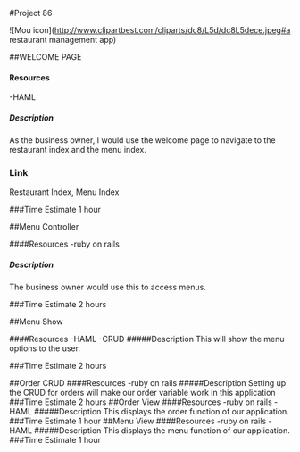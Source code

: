 #Project 86

![Mou icon](http://www.clipartbest.com/cliparts/dc8/L5d/dc8L5dece.jpeg#a restaurant management app)

##WELCOME PAGE

#### Resources

-HAML

##### Description

As the business owner, I would use the welcome page to navigate to the restaurant index and the menu index.

### Link

Restaurant Index,
Menu Index

###Time Estimate
1 hour

##Menu Controller

####Resources
-ruby on rails

##### Description
The business owner would use this to access menus.

###Time Estimate
2 hours

##Menu Show

####Resources
-HAML
-CRUD
#####Description
This will show the menu options to the user.

###Time Estimate
2 hours

##Order CRUD
####Resources 
-ruby on rails
#####Description
Setting up the CRUD for orders will make our order variable work in this application
###Time Estimate
2 hours
##Order View
####Resources
-ruby on rails
-HAML
#####Description
This displays the order function of our application.
###Time Estimate
1 hour
##Menu View
####Resources
-ruby on rails
-HAML
#####Description
This displays the menu function of our application.
###Time Estimate
1 hour
